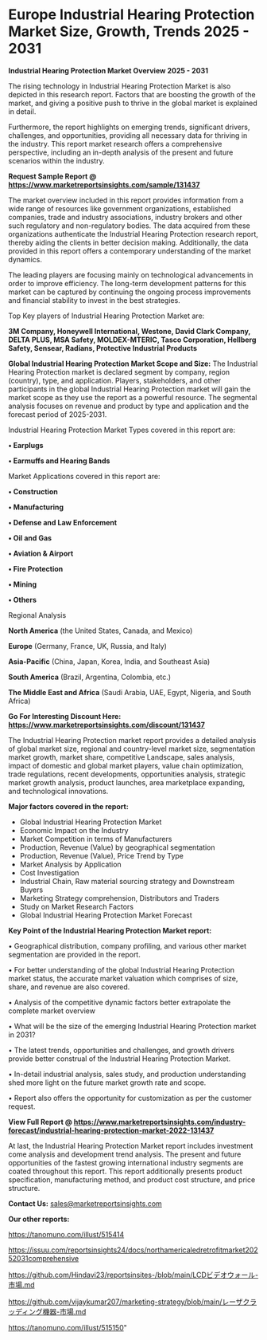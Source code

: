 # Europe Industrial Hearing Protection Market Size, Growth, Trends 2025 - 2031

<Strong> Industrial Hearing Protection Market Overview 2025 - 2031</strong>

The rising technology in Industrial Hearing Protection Market is also depicted in this research report. Factors that are boosting the growth of the market, and giving a positive push to thrive in the global market is explained in detail.

Furthermore, the report highlights on emerging trends, significant drivers, challenges, and opportunities, providing all necessary data for thriving in the industry. This report market research offers a comprehensive perspective, including an in-depth analysis of the present and future scenarios within the industry.

<strong>Request Sample Report @ <a href=https://www.marketreportsinsights.com/sample/131437>https://www.marketreportsinsights.com/sample/131437</a></strong>

The market overview included in this report provides information from a wide range of resources like government organizations, established companies, trade and industry associations, industry brokers and other such regulatory and non-regulatory bodies. The data acquired from these organizations authenticate the Industrial Hearing Protection research report, thereby aiding the clients in better decision making. Additionally, the data provided in this report offers a contemporary understanding of the market dynamics.

The leading players are focusing mainly on technological advancements in order to improve efficiency. The long-term development patterns for this market can be captured by continuing the ongoing process improvements and financial stability to invest in the best strategies.

Top Key players of Industrial Hearing Protection Market are:

<strong>3M Company, Honeywell International, Westone, David Clark Company, DELTA PLUS, MSA Safety, MOLDEX-MTERIC, Tasco Corporation, Hellberg Safety, Sensear, Radians, Protective Industrial Products</strong>

<strong><b>Global Industrial Hearing Protection Market Scope and Size:</b></strong>
The Industrial Hearing Protection market is declared segment by company, region (country), type, and application. Players, stakeholders, and other participants in the global Industrial Hearing Protection market will gain the market scope as they use the report as a powerful resource. The segmental analysis focuses on revenue and product by type and application and the forecast period of 2025-2031.

Industrial Hearing Protection Market Types covered in this report are:

<strong>• Earplugs

• Earmuffs and Hearing Bands</strong>

Market Applications covered in this report are:

<strong>• Construction

• Manufacturing

• Defense and Law Enforcement

• Oil and Gas

• Aviation & Airport

• Fire Protection

• Mining

• Others</strong> 

Regional Analysis

<strong>North America</strong> (the United States, Canada, and Mexico)

<strong>Europe</strong> (Germany, France, UK, Russia, and Italy)

<strong>Asia-Pacific</strong> (China, Japan, Korea, India, and Southeast Asia)

<strong>South America</strong> (Brazil, Argentina, Colombia, etc.)

<strong>The Middle East and Africa</strong> (Saudi Arabia, UAE, Egypt, Nigeria, and South Africa)

<strong>Go For Interesting Discount Here: <a href=https://www.marketreportsinsights.com/discount/131437>https://www.marketreportsinsights.com/discount/131437</a></strong>

The Industrial Hearing Protection market report provides a detailed analysis of global market size, regional and country-level market size, segmentation market growth, market share, competitive Landscape, sales analysis, impact of domestic and global market players, value chain optimization, trade regulations, recent developments, opportunities analysis, strategic market growth analysis, product launches, area marketplace expanding, and technological innovations.

<strong><b>Major factors covered in the report:</b></strong>
<ul>
  <li>Global Industrial Hearing Protection Market </li>
  <li>Economic Impact on the Industry</li>
  <li>Market Competition in terms of Manufacturers</li>
  <li>Production, Revenue (Value) by geographical segmentation</li>
  <li>Production, Revenue (Value), Price Trend by Type</li>
  <li>Market Analysis by Application</li>
  <li>Cost Investigation</li>
  <li>Industrial Chain, Raw material sourcing strategy and Downstream Buyers</li>
  <li>Marketing Strategy comprehension, Distributors and Traders</li>
  <li>Study on Market Research Factors</li>
  <li>Global Industrial Hearing Protection Market Forecast</li>
</ul>

<strong><b>Key Point of the Industrial Hearing Protection Market report:</b></strong>

• Geographical distribution, company profiling, and various other market segmentation are provided in the report.

• For better understanding of the global Industrial Hearing Protection market status, the accurate market valuation which comprises of size, share, and revenue are also covered.

• Analysis of the competitive dynamic factors better extrapolate the complete market overview

• What will be the size of the emerging Industrial Hearing Protection market in 2031?

• The latest trends, opportunities and challenges, and growth drivers provide better construal of the Industrial Hearing Protection Market.

• In-detail industrial analysis, sales study, and production understanding shed more light on the future market growth rate and scope.

• Report also offers the opportunity for customization as per the customer request.

<strong><b>View Full Report @ <a href=https://www.marketreportsinsights.com/industry-forecast/industrial-hearing-protection-market-2022-131437>https://www.marketreportsinsights.com/industry-forecast/industrial-hearing-protection-market-2022-131437</a></b></strong>


At last, the Industrial Hearing Protection Market report includes investment come analysis and development trend analysis. The present and future opportunities of the fastest growing international industry segments are coated throughout this report. This report additionally presents product specification, manufacturing method, and product cost structure, and price structure.

<strong>Contact Us:</strong>
sales@marketreportsinsights.com

<strong>Our other reports:</strong>

<a href=https://tanomuno.com/illust/515414>https://tanomuno.com/illust/515414</a>

<a href=https://issuu.com/reportsinsights24/docs/northamericaledretrofitmarket20252031comprehensive>https://issuu.com/reportsinsights24/docs/northamericaledretrofitmarket20252031comprehensive</a>

<a href=https://github.com/Hindavi23/reportsinsites-/blob/main/LCDビデオウォール-市場.md>https://github.com/Hindavi23/reportsinsites-/blob/main/LCDビデオウォール-市場.md</a>

<a href=https://github.com/vijaykumar207/marketing-strategy/blob/main/レーザクラッディング機器-市場.md>https://github.com/vijaykumar207/marketing-strategy/blob/main/レーザクラッディング機器-市場.md</a>

<a href=https://tanomuno.com/illust/515150>https://tanomuno.com/illust/515150</a>"

